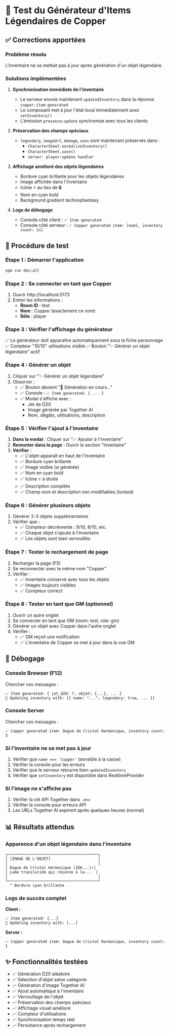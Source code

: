 # 🧪 Test du Générateur d'Items Légendaires de Copper

## ✅ Corrections apportées

### Problème résolu
L'inventaire ne se mettait pas à jour après génération d'un objet légendaire.

### Solutions implémentées

1. **Synchronisation immédiate de l'inventaire**
   - Le serveur envoie maintenant `updatedInventory` dans la réponse `copper:item-generated`
   - Le composant met à jour l'état local immédiatement avec `setInventory()`
   - L'émission `presence:update` synchronise avec tous les clients

2. **Préservation des champs spéciaux**
   - `legendary`, `imageUrl`, `damage`, `uses` sont maintenant préservés dans :
     - `CharacterSheet.normalizeInventory()`
     - `CharacterSheet.save()`
     - `server: player:update handler`

3. **Affichage amélioré des objets légendaires**
   - Bordure cyan brillante pour les objets légendaires
   - Image affichée dans l'inventaire
   - Icône ⚡ au lieu de 🔒
   - Nom en cyan bold
   - Background gradient technophantasy

4. **Logs de débogage**
   - Console côté client : `✅ Item generated`
   - Console côté serveur : `✅ Copper generated item: [nom], inventory count: [n]`

## 🧪 Procédure de test

### Étape 1 : Démarrer l'application

```bash
npm run dev:all
```

### Étape 2 : Se connecter en tant que Copper

1. Ouvrir http://localhost:5173
2. Entrer les informations :
   - **Room ID** : test
   - **Nom** : Copper (exactement ce nom)
   - **Rôle** : player

### Étape 3 : Vérifier l'affichage du générateur

✅ Le générateur doit apparaître automatiquement sous la fiche personnage
✅ Compteur "10/10" utilisations visible
✅ Bouton "✨ Générer un objet légendaire" actif

### Étape 4 : Générer un objet

1. Cliquer sur "✨ Générer un objet légendaire"
2. Observer :
   - ✅ Bouton devient "🔮 Génération en cours..."
   - ✅ Console : `✅ Item generated: { ... }`
   - ✅ Modal s'affiche avec :
     - Jet de D20
     - Image générée par Together AI
     - Nom, dégâts, utilisations, description

### Étape 5 : Vérifier l'ajout à l'inventaire

1. **Dans la modal** : Cliquer sur "✅ Ajouter à l'inventaire"
2. **Remonter dans la page** : Ouvrir la section "Inventaire"
3. **Vérifier** :
   - ✅ L'objet apparaît en haut de l'inventaire
   - ✅ Bordure cyan brillante
   - ✅ Image visible (si générée)
   - ✅ Nom en cyan bold
   - ✅ Icône ⚡ à droite
   - ✅ Description complète
   - ✅ Champ nom et description non modifiables (locked)

### Étape 6 : Générer plusieurs objets

1. Générer 2-3 objets supplémentaires
2. Vérifier que :
   - ✅ Compteur décrémente : 9/10, 8/10, etc.
   - ✅ Chaque objet s'ajoute à l'inventaire
   - ✅ Les objets sont bien verrouillés

### Étape 7 : Tester le rechargement de page

1. Recharger la page (F5)
2. Se reconnecter avec le même nom "Copper"
3. Vérifier :
   - ✅ Inventaire conservé avec tous les objets
   - ✅ Images toujours visibles
   - ✅ Compteur correct

### Étape 8 : Tester en tant que GM (optionnel)

1. Ouvrir un autre onglet
2. Se connecter en tant que GM (room: test, role: gm)
3. Générer un objet avec Copper dans l'autre onglet
4. Vérifier :
   - ✅ GM reçoit une notification
   - ✅ L'inventaire de Copper se met à jour dans la vue GM

## 🐛 Débogage

### Console Browser (F12)

Chercher ces messages :
```
✅ Item generated: { jet_d20: 7, objet: {...}, ... }
🔄 Updating inventory with: [{ name: "...", legendary: true, ... }]
```

### Console Server

Chercher ces messages :
```
✅ Copper generated item: Dague de Cristal Harmonique, inventory count: 3
```

### Si l'inventaire ne se met pas à jour

1. Vérifier que `name === 'Copper'` (sensible à la casse)
2. Vérifier la console pour les erreurs
3. Vérifier que le serveur retourne bien `updatedInventory`
4. Vérifier que `setInventory` est disponible dans RealtimeProvider

### Si l'image ne s'affiche pas

1. Vérifier la clé API Together dans `.env`
2. Vérifier la console pour erreurs API
3. Les URLs Together AI expirent après quelques heures (normal)

## 📊 Résultats attendus

### Apparence d'un objet légendaire dans l'inventaire

```
┌────────────────────────────────────────┐
│ [IMAGE DE L'OBJET]                     │
│                                        │
│ Dague de Cristal Harmonique (1D6...)⚡│
│ Lame translucide qui résonne à la...  │
│                                        │
└────────────────────────────────────────┘
  ^ Bordure cyan brillante
```

### Logs de succès complet

**Client :**
```
✅ Item generated: {...}
🔄 Updating inventory with: [...]
```

**Server :**
```
✅ Copper generated item: Dague de Cristal Harmonique, inventory count: 1
```

## ✨ Fonctionnalités testées

- ✅ Génération D20 aléatoire
- ✅ Sélection d'objet selon catégorie
- ✅ Génération d'image Together AI
- ✅ Ajout automatique à l'inventaire
- ✅ Verrouillage de l'objet
- ✅ Préservation des champs spéciaux
- ✅ Affichage visuel amélioré
- ✅ Compteur d'utilisations
- ✅ Synchronisation temps réel
- ✅ Persistance après rechargement
